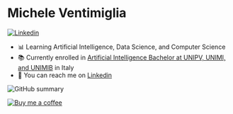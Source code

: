 # Michele Ventimiglia

[![Linkedin](https://img.shields.io/badge/LinkedIn-0077B5?style=for-the-badge&logo=linkedin&logoColor=white)](https://linkedin.com/in/michele-ventimiglia/)

- 📊 Learning Artificial Intelligence, Data Science, and Computer Science
- 📚 Currently enrolled in [Artificial Intelligence Bachelor at UNIPV, UNIMI, and UNIMIB](https://bai.unipv.it) in Italy
- 📧 You can reach me on [Linkedin](https://linkedin.com/in/michele-ventimiglia)

![GitHub summary](https://github-profile-summary-cards.vercel.app/api/cards/profile-details?username=MikiTwenty&theme=dark)

[![Buy me a coffee](https://img.shields.io/badge/Buy_Me_A_Coffee-FFDD00?style=for-the-badge&logo=buy-me-a-coffee&logoColor=black)](https://www.buymeacoffee.com/mikitwenty)
